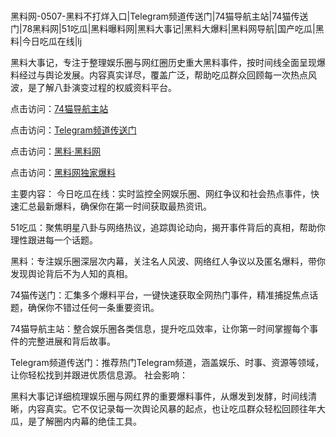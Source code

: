  #
黑料网-0507-黑料不打烊入口|Telegram频道传送门|74猫导航主站|74猫传送门|78黑料网|51吃瓜|黑料曝料网|黑料大事记|黑料大爆料|黑料网导航|国产吃瓜|黑料|今日吃瓜在线|lj

黑料大事记，专注于整理娱乐圈与网红圈历史重大黑料事件，按时间线全面呈现爆料经过与舆论发展。内容真实详尽，覆盖广泛，帮助吃瓜群众回顾每一次热点风波，是了解八卦演变过程的权威资料平台。


点击访问：<a href="https://74mao.com/">74猫导航主站</a>

点击访问：<a href="https://74mao.com/">Telegram频道传送门</a>

点击访问：<a href="https://haef.pages.dev/">黑料·黑料网</a>

点击访问：<a href="https://ert-6he.pages.dev/">黑料网独家爆料</a>

主要内容：
 今日吃瓜在线：实时监控全网娱乐圈、网红争议和社会热点事件，快速汇总最新爆料，确保你在第一时间获取最热资讯。

51吃瓜：聚焦明星八卦与网络热议，追踪舆论动向，揭开事件背后的真相，帮助你理性跟进每一个话题。

黑料：专注娱乐圈深层次内幕，关注名人风波、网络红人争议以及匿名爆料，带你发现舆论背后不为人知的真相。

74猫传送门：汇集多个爆料平台，一键快速获取全网热门事件，精准捕捉焦点话题，确保你不错过任何一条重要资讯。

74猫导航主站：整合娱乐圈各类信息，提升吃瓜效率，让你第一时间掌握每个事件的完整进展和背后故事。

Telegram频道传送门：推荐热门Telegram频道，涵盖娱乐、时事、资源等领域，让你轻松找到并跟进优质信息源。
社会影响：

黑料大事记详细梳理娱乐圈与网红界的重要爆料事件，从爆发到发酵，时间线清晰，内容真实。它不仅记录每一次舆论风暴的起点，也让吃瓜群众轻松回顾往年大瓜，是了解圈内内幕的绝佳工具。

<span style="display:none;">[Canonical link](）</span>
